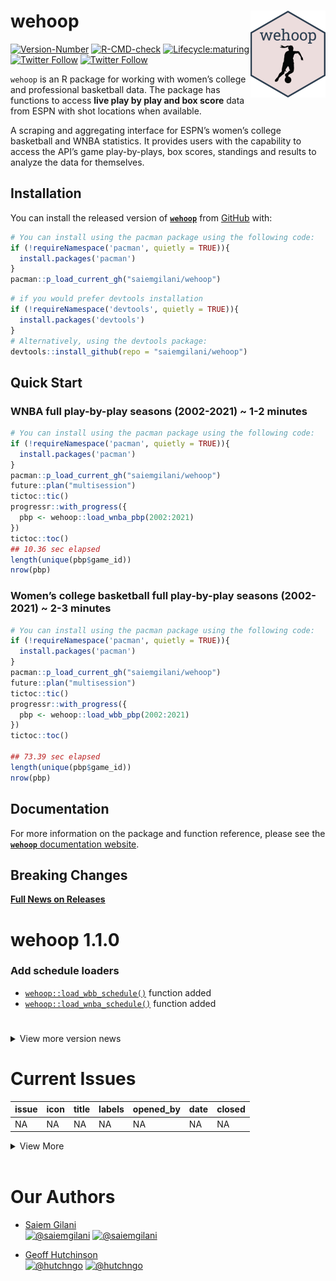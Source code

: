 
# wehoop <a href='http://saiemgilani.github.io/wehoop'><img src="man/figures/logo.png" align="right" height="139"/></a>

<!-- badges: start -->

[![Version-Number](https://img.shields.io/github/r-package/v/saiemgilani/wehoop?label=wehoop&logo=R&style=for-the-badge)](https://github.com/saiemgilani/wehoop)
[![R-CMD-check](https://img.shields.io/github/workflow/status/saiemgilani/wehoop/R-CMD-check?label=R-CMD-Check&logo=R&logoColor=blue&style=for-the-badge)](https://github.com/saiemgilani/wehoop/actions/workflows/R-CMD-check.yaml)
[![Lifecycle:maturing](https://img.shields.io/badge/lifecycle-maturing-blue.svg?style=for-the-badge&logo=github)](https://github.com/saiemgilani/wehoop)
[![Twitter
Follow](https://img.shields.io/twitter/follow/saiemgilani?color=blue&label=%40saiemgilani&logo=twitter&style=for-the-badge)](https://twitter.com/saiemgilani)
[![Twitter
Follow](https://img.shields.io/twitter/follow/hutchngo?color=blue&label=%40hutchngo&logo=twitter&style=for-the-badge)](https://twitter.com/hutchngo)

<!-- badges: end -->

`wehoop` is an R package for working with women’s college and
professional basketball data. The package has functions to access **live
play by play and box score** data from ESPN with shot locations when
available.

A scraping and aggregating interface for ESPN’s women’s college
basketball and WNBA statistics. It provides users with the capability to
access the API’s game play-by-plays, box scores, standings and results
to analyze the data for themselves.

## Installation

You can install the released version of
[**`wehoop`**](https://github.com/saiemgilani/wehoop/) from
[GitHub](https://github.com/saiemgilani/wehoop) with:

``` r
# You can install using the pacman package using the following code:
if (!requireNamespace('pacman', quietly = TRUE)){
  install.packages('pacman')
}
pacman::p_load_current_gh("saiemgilani/wehoop")
```

``` r
# if you would prefer devtools installation
if (!requireNamespace('devtools', quietly = TRUE)){
  install.packages('devtools')
}
# Alternatively, using the devtools package:
devtools::install_github(repo = "saiemgilani/wehoop")
```

## Quick Start

### **WNBA full play-by-play seasons (2002-2021) \~ 1-2 minutes**

``` r
# You can install using the pacman package using the following code:
if (!requireNamespace('pacman', quietly = TRUE)){
  install.packages('pacman')
}
pacman::p_load_current_gh("saiemgilani/wehoop")
future::plan("multisession")
tictoc::tic()
progressr::with_progress({
  pbp <- wehoop::load_wnba_pbp(2002:2021)
})
tictoc::toc()
## 10.36 sec elapsed
length(unique(pbp$game_id))
nrow(pbp)
```

### **Women’s college basketball full play-by-play seasons (2002-2021) \~ 2-3 minutes**

``` r
# You can install using the pacman package using the following code:
if (!requireNamespace('pacman', quietly = TRUE)){
  install.packages('pacman')
}
pacman::p_load_current_gh("saiemgilani/wehoop")
future::plan("multisession")
tictoc::tic()
progressr::with_progress({
  pbp <- wehoop::load_wbb_pbp(2002:2021)
})
tictoc::toc()

## 73.39 sec elapsed
length(unique(pbp$game_id))
nrow(pbp)
```

## Documentation

For more information on the package and function reference, please see
the [**`wehoop`** documentation
website](https://saiemgilani.github.io/wehoop/).

## **Breaking Changes**

[**Full News on
Releases**](https://saiemgilani.github.io/wehoop/news/index.html)

# **wehoop 1.1.0**

### **Add schedule loaders**

  - [`wehoop::load_wbb_schedule()`](https://saiemgilani.github.io/wehoop/reference/load_wbb_schedule.html)
    function added
  - [`wehoop::load_wnba_schedule()`](https://saiemgilani.github.io/wehoop/reference/load_wnba_schedule.html)
    function added

# 

<details>

<summary>View more version news</summary>

## **wehoop 1.0.0**

### **Add team box score loaders**

  - [`wehoop::load_wbb_team_box()`](https://saiemgilani.github.io/wehoop/reference/load_wbb_team_box.html)
    function added
  - [`wehoop::load_wnba_team_box()`](https://saiemgilani.github.io/wehoop/reference/load_wnba_team_box.html)
    function added

### **Add player box score loaders**

  - [`wehoop::load_wbb_player_box()`](https://saiemgilani.github.io/wehoop/reference/load_wbb_player_box.html)
    function added
  - [`wehoop::load_wnba_player_box()`](https://saiemgilani.github.io/wehoop/reference/load_wnba_player_box.html)
    function added

### **Standings functions**

  - [`wehoop::espn_wnba_standings()`](https://saiemgilani.github.io/wehoop/reference/espn_wnba_standings.html)
  - [`wehoop::espn_wbb_standings()`](https://saiemgilani.github.io/wehoop/reference/espn_wbb_standings.html)

### **Getting Started vignette**

  - [Getting started with wehoop
    data](https://saiemgilani.github.io/wehoop/articles/getting-started-wehoop.html)

## **wehoop 0.9.2**

  - Added
    [`wehoop::espn_wbb_conferences()`](https://saiemgilani.github.io/wehoop/reference/espn_wbb_conferences.html)
    function

### **Quick fix for update db functions**

### **Dependency pruning**

This update is a non-user facing change to package dependencies to
shrink the list of dependencies.

## **wehoop 0.9.1**

### **Clean names and team returns**

  - All functions have now been given the
    [`janitor::clean_names()`](https://rdrr.io/cran/janitor/man/clean_names.html)
    treatment
  - [`wehoop::espn_wbb_teams()`](https://saiemgilani.github.io/wehoop/reference/espn_wbb_teams.html)
    has updated the returns to be more identity information related only
  - [`wehoop::espn_wnba_teams()`](https://saiemgilani.github.io/wehoop/reference/espn_wnba_teams.html)
    to be more identity information related only
  - All tests were updated

## **wehoop 0.9.0**

### **Loading capabilities added to the package**

  - [`wehoop::load_wbb_pbp()`](https://saiemgilani.github.io/wehoop/reference/load_wbb_pbp.html)
    and
    [`wehoop::update_wbb_db()`](https://saiemgilani.github.io/wehoop/reference/update_wbb_db.html)
    functions added
  - [`wehoop::load_wnba_pbp()`](https://saiemgilani.github.io/wehoop/reference/load_wnba_pbp.html)
    and
    [`wehoop::update_wnba_db()`](https://saiemgilani.github.io/wehoop/reference/update_wnba_db.html)
    functions added

## **wehoop 0.3.0**

### **Dependencies**

  - `R` version 3.5.0 or greater dependency added
  - `purrr` version 0.3.0 or greater dependency added
  - `rvest` version 1.0.0 or greater dependency added
  - `progressr` version 0.6.0 or greater dependency added
  - `usethis` version 1.6.0 or greater dependency added
  - `xgboost` version 1.1.0 or greater dependency added
  - `tidyr` version 1.0.0 or greater dependency added
  - `stringr` version 1.3.0 or greater dependency added
  - `tibble` version 3.0.0 or greater dependency added
  - `furrr` dependency added
  - `future` dependency added

### **Test coverage**

  - Added tests for all ESPN functions \#\#\# **Function Naming
    Convention Change**
  - Similarly, data and metrics sourced from ESPN will begin with
    `espn_` as opposed to `wbb_` or `wnba_`.
  - Data sourced directly from the NCAA website will start the function
    with `ncaa_`

## **v0.2.0**: Support for ESPN’s WNBA game data

See the following six functions: -
[`wehoop::wnba_espn_game_all()`](https://saiemgilani.github.io/wehoop/reference/wnba_espn_game_all.html)
-
[`wehoop::wnba_espn_pbp()`](https://saiemgilani.github.io/wehoop/reference/wnba_espn_pbp.html)
-
[`wehoop::wnba_espn_team_box()`](https://saiemgilani.github.io/wehoop/reference/wnba_espn_team_box.html)
-
[`wehoop::wnba_espn_player_box()`](https://saiemgilani.github.io/wehoop/reference/wnba_espn_player_box.html)
-
[`wehoop::wnba_espn_teams()`](https://saiemgilani.github.io/wehoop/reference/wnba_espn_teams.html)
-
[`wehoop::wnba_espn_scoreboard()`](https://saiemgilani.github.io/wehoop/reference/wnba_espn_scoreboard.html)

## **v0.1.0**: Support for ESPN’s women’s college basketball game data and NCAA NET Rankings

See the following eight functions: -
[`wehoop::wbb_espn_game_all()`](https://saiemgilani.github.io/wehoop/reference/wbb_espn_game_all.html)
-
[`wehoop::wbb_espn_pbp()`](https://saiemgilani.github.io/wehoop/reference/wbb_espn_pbp.html)
-
[`wehoop::wbb_espn_team_box()`](https://saiemgilani.github.io/wehoop/reference/wbb_espn_team_box.html)

  - [`wehoop::wbb_espn_player_box()`](https://saiemgilani.github.io/wehoop/reference/wbb_espn_player_box.html)

  - [`wehoop::wbb_espn_teams()`](https://saiemgilani.github.io/wehoop/reference/wbb_espn_teams.html)

<!-- - [```wehoop::wbb_espn_conferences()```](https://saiemgilani.github.io/wehoop/reference/wbb_espn_conferences.html)  -->

  - [`wehoop::wbb_espn_scoreboard()`](https://saiemgilani.github.io/wehoop/reference/wbb_espn_scoreboard.html)
  - [`wehoop::wbb_ncaa_NET_rankings()`](https://saiemgilani.github.io/wehoop/reference/wbb_ncaa_NET_rankings.html)
  - [`wehoop::wbb_rankings()`](https://saiemgilani.github.io/wehoop/reference/wbb_rankings.html)

</details>

# Current Issues

| issue | icon | title | labels | opened\_by | date | closed |
| :---- | :--- | :---- | :----- | :--------- | :--- | :----- |
| NA    | NA   | NA    | NA     | NA         | NA   | NA     |

<details>

<summary>View More</summary>

| issue | icon                                                                                                                                         | title                                                                                                                             | labels | opened\_by                                    | date       | closed              |
| :---- | :------------------------------------------------------------------------------------------------------------------------------------------- | :-------------------------------------------------------------------------------------------------------------------------------- | :----- | :-------------------------------------------- | :--------- | :------------------ |
| 8     | <span title="Merged Pull Request"><img src="https://github.com/yonicd/issue/blob/master/inst/icons/pull-request-merged.png?raw=true"></span> | <span title="We exporting the schedule loading functions">[Schedule loaders](https://github.com/saiemgilani/wehoop/pull/8)</span> |        | [saiemgilani](https://github.com/saiemgilani) | 2021-06-26 | 2021-06-26 00:30:11 |

</details>

<br>

# **Our Authors**

  - [Saiem Gilani](https://twitter.com/saiemgilani)  
    <a href="https://twitter.com/saiemgilani" target="blank"><img src="https://img.shields.io/twitter/follow/saiemgilani?color=blue&label=%40saiemgilani&logo=twitter&style=for-the-badge" alt="@saiemgilani" /></a>
    <a href="https://github.com/saiemgilani" target="blank"><img src="https://img.shields.io/github/followers/saiemgilani?color=eee&logo=Github&style=for-the-badge" alt="@saiemgilani" /></a>

  - [Geoff Hutchinson](https://twitter.com/hutchngo)  
    <a href="https://twitter.com/hutchngo" target="blank"><img src="https://img.shields.io/twitter/follow/hutchngo?color=blue&label=%40hutchngo&logo=twitter&style=for-the-badge" alt="@hutchngo" /></a>
    <a href="https://github.com/hutchngo" target="blank"><img src="https://img.shields.io/github/followers/hutchngo?color=eee&logo=Github&style=for-the-badge" alt="@hutchngo" /></a>

